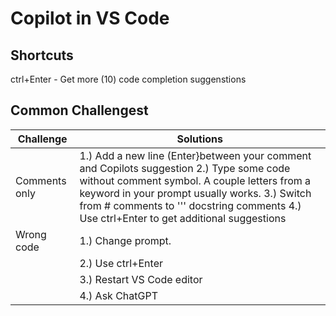 # Copilot in VS Code

## Shortcuts
ctrl+Enter - Get more (10) code completion suggenstions 

## Common Challengest

<!-- markdown table with 2 columns  -->
| Challenge | Solutions |
| --------- | --------- | 
| Comments only | 1.) Add a new line (Enter}between your comment and Copilots suggestion 2.) Type some code without comment symbol. A couple letters from a keyword in your prompt usually works. 3.) Switch from # comments to ''' docstring comments 4.) Use ctrl+Enter to get additional suggestions | 
| Wrong code |  1.) Change prompt. 
| | 2.) Use ctrl+Enter 
| | 3.) Restart VS Code editor 
| | 4.) Ask ChatGPT
